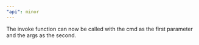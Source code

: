 ```yaml
---
"api": minor
---
```


The invoke function can now be called with the cmd as the first parameter and the args as the second.
